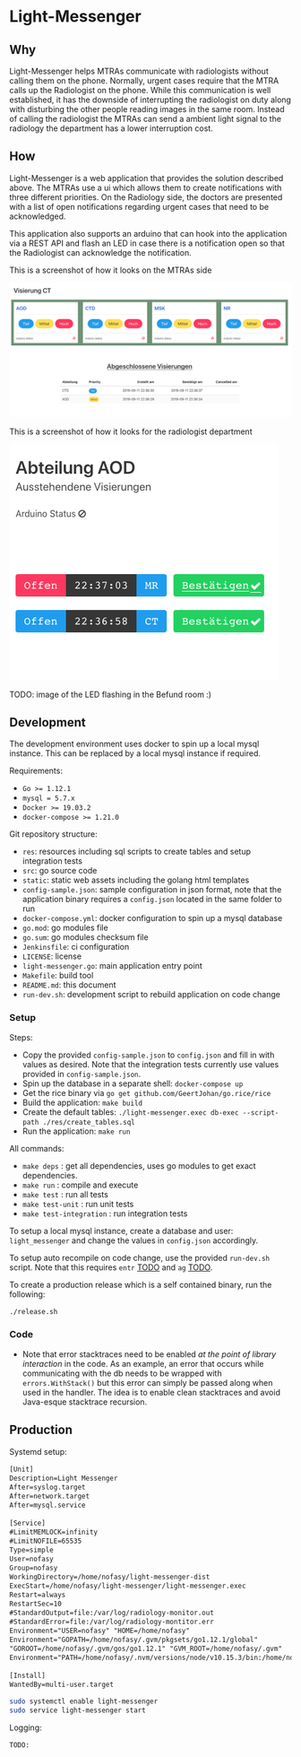 # Light-Messenger

## Why

Light-Messenger helps MTRAs communicate with radiologists without calling
them on the phone. Normally, urgent cases require that the MTRA calls up the Radiologist on the phone. While this communication is
well established, it has the downside of interrupting the radiologist on duty along with disturbing the other people reading images in the same room. Instead of calling the radiologist the MTRAs can send a ambient light signal to the radiology
the department has a lower interruption cost.

## How

Light-Messenger is a web application that provides the solution described above. The MTRAs use a ui which allows them to
create notifications with three different priorities. On the Radiology side, the
doctors are presented with a list of open notifications regarding urgent cases
that need to be acknowledged.

This application also supports an arduino that can hook into the application
via a REST API and flash an LED in case there is a notification open so that
the Radiologist can acknowledge the notification.

This is a screenshot of how it looks on the MTRAs side

![Alt text](mtra.png?raw=true "MTRA screen")

This is a screenshot of how it looks for the radiologist department

![Alt text](department.png?raw=true "MTRA screen")

TODO: image of the LED flashing in the Befund room :)

## Development

The development environment uses docker to spin up a local mysql instance.
This can be replaced by a local mysql instance if required.

Requirements:

- `Go >= 1.12.1`
- `mysql = 5.7.x`
- `Docker >= 19.03.2`
- `docker-compose >= 1.21.0`

Git repository structure:

- `res`: resources including sql scripts to create tables and setup integration tests
- `src`: go source code
- `static`: static web assets including the golang html templates
- `config-sample.json`: sample configuration in json format, note that the application binary requires a `config.json` located in the same folder to run
- `docker-compose.yml`: docker configuration to spin up a mysql database
- `go.mod`: go modules file
- `go.sum`: go modules checksum file
- `Jenkinsfile`: ci configuration
- `LICENSE`: license
- `light-messenger.go`: main application entry point
- `Makefile`: build tool
- `README.md`: this document
- `run-dev.sh`: development script to rebuild application on code change

### Setup

Steps:

- Copy the provided `config-sample.json` to `config.json` and fill in with values as desired. Note that the integration tests currently use values provided in `config-sample.json`.
- Spin up the database in a separate shell: `docker-compose up`
- Get the rice binary via `go get github.com/GeertJohan/go.rice/rice`
- Build the application: `make build`
- Create the default tables: `./light-messenger.exec db-exec --script-path ./res/create_tables.sql`
- Run the application: `make run`

All commands:

- `make deps` : get all dependencies, uses go modules to get exact dependencies.
- `make run` : compile and execute
- `make test` : run all tests
- `make test-unit` : run unit tests
- `make test-integration` : run integration tests

To setup a local mysql instance, create a database and user: `light_messenger` and change the values in `config.json` accordingly.

To setup auto recompile on code change, use the provided `run-dev.sh` script. Note that this requires `entr` [TODO](TODO) and `ag` [TODO](TODO).

To create a production release which is a self contained binary, run the following:

```bash
./release.sh
```

### Code

- Note that error stacktraces need to be enabled _at the point of library interaction_ in the code. As an example, an error that occurs while communicating with the db needs to be wrapped with `errors.WithStack()` but this error can simply be passed along when used in the handler. The idea is to enable clean stacktraces and avoid Java-esque stacktrace recursion.

## Production

Systemd setup:

```systemd
[Unit]
Description=Light Messenger
After=syslog.target
After=network.target
After=mysql.service

[Service]
#LimitMEMLOCK=infinity
#LimitNOFILE=65535
Type=simple
User=nofasy
Group=nofasy
WorkingDirectory=/home/nofasy/light-messenger-dist
ExecStart=/home/nofasy/light-messenger/light-messenger.exec
Restart=always
RestartSec=10
#StandardOutput=file:/var/log/radiology-monitor.out
#StandardError=file:/var/log/radiology-montitor.err
Environment="USER=nofasy" "HOME=/home/nofasy" 
Environment="GOPATH=/home/nofasy/.gvm/pkgsets/go1.12.1/global" "GOROOT=/home/nofasy/.gvm/gos/go1.12.1" "GVM_ROOT=/home/nofasy/.gvm" 
Environment="PATH=/home/nofasy/.nvm/versions/node/v10.15.3/bin:/home/nofasy/.gvm/pkgsets/go1.12.1/global/bin:/home/nofasy/.gvm/gos/go1.12.1/bin:/home/nofasy/.gvm/pkgsets/go1.12.1/global/overlay/bin:/home/nofasy/.gvm/bin:/home/nofasy/.gvm/bin:/usr/local/sbin:/usr/local/bin:/usr/sbin:/usr/bin:/sbin:/bin:/usr/games:/usr/local/games:/snap/bin"

[Install]
WantedBy=multi-user.target
```

```bash
sudo systemctl enable light-messenger
sudo service light-messenger start
```

Logging:

```bash
TODO:
```
